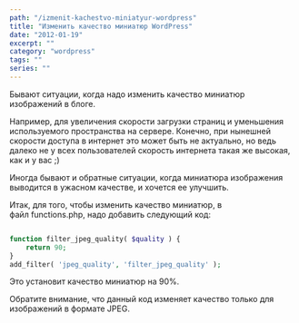 ```yaml
---
path: "/izmenit-kachestvo-miniatyur-wordpress"
title: "Изменить качество миниатюр WordPress"
date: "2012-01-19"
excerpt: ""
category: "wordpress"
tags: ""
series: ""
---
```


Бывают ситуации, когда надо изменить качество миниатюр изображений в блоге.

Например, для увеличения скорости загрузки страниц и уменьшения используемого пространства на сервере. Конечно, при нынешней скорости доступа в интернет это может быть не актуально, но ведь далеко не у всех пользователей скорость интернета такая же высокая, как и у вас ;)

Иногда бывают и обратные ситуации, когда миниатюра изображения выводится в ужасном качестве, и хочется ее улучшить.

Итак, для того, чтобы изменить качество миниатюр, в файл functions.php, надо добавить следующий код:

```php

function filter_jpeg_quality( $quality ) {  
	return 90;
}
add_filter( 'jpeg_quality', 'filter_jpeg_quality' );

```

Это установит качество миниатюр на 90%.

Обратите внимание, что данный код изменяет качество только для изображений в формате JPEG.
